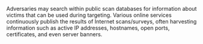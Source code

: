 Adversaries may search within public scan databases for information about victims that can be used during targeting. Various online services continuously publish the results of Internet scans/surveys, often harvesting information such as active IP addresses, hostnames, open ports, certificates, and even server banners.
